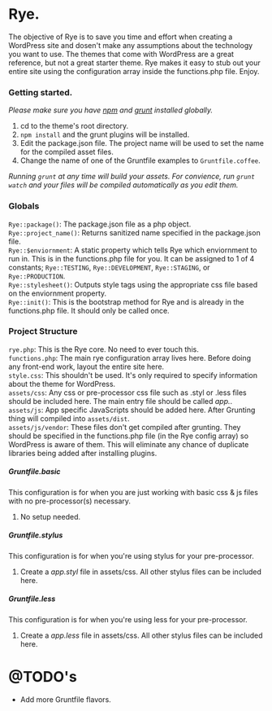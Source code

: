 # Rye.

The objective of Rye is to save you time and effort when creating a WordPress site and dosen't make any assumptions about the technology you want to use. The themes that come with WordPress are a great reference, but not a great starter theme. Rye makes it easy to stub out your entire site using the configuration array inside the functions.php file. Enjoy.

### Getting started.

*Please make sure you have [npm](https://www.npmjs.org/) and [grunt](http://gruntjs.com/) installed globally.*

1. cd to the theme's root directory.
2. `npm install` and the grunt plugins will be installed.
3. Edit the package.json file. The project name will be used to set the name for the compiled asset files.
4. Change the name of one of the Gruntfile examples to `Gruntfile.coffee`.

_Running `grunt` at any time will build your assets. For convience, run `grunt watch` and your files will be compiled automatically as you edit them._

### Globals

`Rye::package()`: The package.json file as a php object.  
`Rye::project_name()`: Returns sanitized name specified in the package.json file.  
`Rye::$enviornment`: A static property which tells Rye which enviornment to run in. This is in the functions.php file for you. It can be assigned to 1 of 4 constants; `Rye::TESTING`, `Rye::DEVELOPMENT`, `Rye::STAGING`, or `Rye::PRODUCTION`.  
`Rye::stylesheet()`: Outputs style tags using the appropriate css file based on the enviornment property.  
`Rye::init()`: This is the bootstrap method for Rye and is already in the functions.php file. It should only be called once.


### Project Structure
`rye.php`: This is the Rye core. No need to ever touch this.  
`functions.php`: The main rye configuration array lives here. Before doing any front-end work, layout the entire site here.  
`style.css`: This shouldn't be used. It's only required to specify information about the theme for WordPress.  
`assets/css`: Any css or pre-processor css file such as .styl or .less files should be included here. The main entry file should be called *app.<type>*.  
`assets/js`: App specific JavaScripts should be added here. After Grunting thing will compiled into `assets/dist`.  
`assets/js/vendor`: These files don't get compiled after grunting. They should be specified in the functions.php file (in the Rye config array) so WordPress is aware of them. This will eliminate any chance of duplicate libraries being added after installing plugins.  


##### Gruntfile.basic

This configuration is for when you are just working with basic css & js files with no pre-processor(s) necessary.

1. No setup needed.

##### Gruntfile.stylus

This configuration is for when you're using stylus for your pre-processor.

1. Create a *app.styl* file in assets/css. All other stylus files can be included here.

##### Gruntfile.less

This configuration is for when you're using less for your pre-processor.

1. Create a *app.less* file in assets/css. All other stylus files can be included here.


# @TODO's

* Add more Gruntfile flavors.
